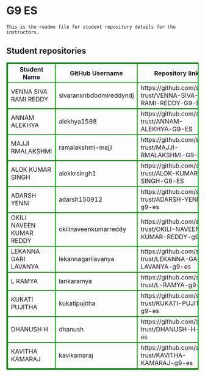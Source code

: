 # G9 ES
    This is the readme file for student repository details for the instructors.
## Student repositories 
<table style="border : 2px solid green; width:100%;">
<tr >
<th style="border : 2px solid green;">Student Name</th>
<th style="border : 2px solid green;">GitHub Username</th>
<th style="border : 2px solid green;">Repository link</th>
</tr>
<tr style="border : 2px solid green;">
<td style="border : 2px solid green;">VENNA SIVA RAMI REDDY</td> 

<td style="border : 2px solid green;">sivaranxnbdbdmireddyndj</td> 

<td style="border : 2px solid green;">https://github.com/sure-trust/VENNA-SIVA-RAMI-REDDY-G9-ES</td> 
</tr>

<tr style="border : 2px solid green;">
<td style="border : 2px solid green;">ANNAM ALEKHYA</td> 

<td style="border : 2px solid green;">alekhya1598</td> 

<td style="border : 2px solid green;">https://github.com/sure-trust/ANNAM-ALEKHYA-G9-ES</td> 
</tr>

<tr style="border : 2px solid green;">
<td style="border : 2px solid green;">MAJJI RMALAKSHMI</td> 

<td style="border : 2px solid green;">ramalakshmi-majji</td> 

<td style="border : 2px solid green;">https://github.com/sure-trust/MAJJI-RMALAKSHMI-G9-ES</td> 
</tr>

<tr style="border : 2px solid green;">
<td style="border : 2px solid green;">ALOK KUMAR SINGH</td> 

<td style="border : 2px solid green;">alokkrsingh1</td> 

<td style="border : 2px solid green;">https://github.com/sure-trust/ALOK-KUMAR-SINGH-G9-ES</td> 
</tr>

<tr style="border : 2px solid green;">
<td style="border : 2px solid green;">ADARSH YENNI</td> 

<td style="border : 2px solid green;">adarsh150912</td> 

<td style="border : 2px solid green;">https://github.com/sure-trust/ADARSH-YENNI-g9-es</td> 
</tr>

<tr style="border : 2px solid green;">
<td style="border : 2px solid green;">OKILI NAVEEN KUMAR REDDY</td> 

<td style="border : 2px solid green;">okilinaveenkumarreddy</td> 

<td style="border : 2px solid green;">https://github.com/sure-trust/OKILI-NAVEEN-KUMAR-REDDY-g9-es</td> 
</tr>

<tr style="border : 2px solid green;">
<td style="border : 2px solid green;">LEKANNA GARI LAVANYA</td> 

<td style="border : 2px solid green;">lekannagarilavanya</td> 

<td style="border : 2px solid green;">https://github.com/sure-trust/LEKANNA-GARI-LAVANYA-g9-es</td> 
</tr>

<tr style="border : 2px solid green;">
<td style="border : 2px solid green;">L RAMYA</td> 

<td style="border : 2px solid green;">lankaramya</td> 

<td style="border : 2px solid green;">https://github.com/sure-trust/L-RAMYA-g9-es</td> 
</tr>

<tr style="border : 2px solid green;">
<td style="border : 2px solid green;">KUKATI PUJITHA</td> 

<td style="border : 2px solid green;">kukatipujitha</td> 

<td style="border : 2px solid green;">https://github.com/sure-trust/KUKATI-PUJITHA-g9-es</td> 
</tr>

<tr style="border : 2px solid green;">
<td style="border : 2px solid green;">DHANUSH H</td> 

<td style="border : 2px solid green;">dhanush</td> 

<td style="border : 2px solid green;">https://github.com/sure-trust/DHANUSH-H-g9-es</td> 
</tr>

<tr style="border : 2px solid green;">
<td style="border : 2px solid green;">KAVITHA KAMARAJ</td> 

<td style="border : 2px solid green;">kavikamaraj</td> 

<td style="border : 2px solid green;">https://github.com/sure-trust/KAVITHA-KAMARAJ-g9-es</td> 
</tr>
